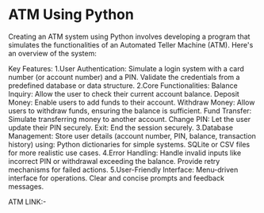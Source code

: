 # ATM Using Python 
Creating an ATM system using Python involves developing a program that simulates the functionalities of an Automated Teller Machine (ATM). Here's an overview of the system:

Key Features:
1.User Authentication: Simulate a login system with a card number (or account number) and a PIN. Validate the credentials from a predefined database or data structure.
2.Core Functionalities: Balance Inquiry: Allow the user to check their current account balance. Deposit Money: Enable users to add funds to their account. Withdraw Money: Allow users to withdraw funds, ensuring the balance is sufficient. Fund Transfer: Simulate transferring money to another account. Change PIN: Let the user update their PIN securely. Exit: End the session securely. 
3.Database Management: Store user details (account number, PIN, balance, transaction history) using: Python dictionaries for simple systems. SQLite or CSV files for more realistic use cases.
4.Error Handling: Handle invalid inputs like incorrect PIN or withdrawal exceeding the balance. Provide retry mechanisms for failed actions. 5.User-Friendly Interface: Menu-driven interface for operations. Clear and concise prompts and feedback messages. 

ATM LINK:-
